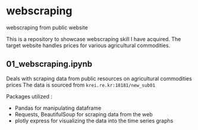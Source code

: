 # webscraping
webscraping from public website

This is a repository to showcase webscraping skill I have acquired.
The target website handles prices for various agricultural commodities.

## 01_webscraping.ipynb

Deals with scraping data from public resources on agricultural commodities prices
The data is sourced from `krei.re.kr:18181/new_sub01`

Packages utilized : 
- Pandas for manipulating dataframe
- Requests, BeautifulSoup for scraping data from the web
- plotly express for visualizing the data into the time series graphs
